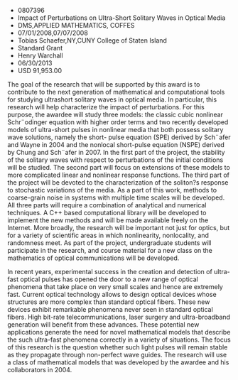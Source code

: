 
* 0807396
* Impact of Perturbations on Ultra-Short Solitary Waves in Optical Media
* DMS,APPLIED MATHEMATICS, COFFES
* 07/01/2008,07/07/2008
* Tobias Schaefer,NY,CUNY College of Staten Island
* Standard Grant
* Henry Warchall
* 06/30/2013
* USD 91,953.00

The goal of the research that will be supported by this award is to contribute
to the next generation of mathematical and computational tools for studying
ultrashort solitary waves in optical media. In particular, this research will
help characterize the impact of perturbations. For this purpose, the awardee
will study three models: the classic cubic nonlinear Schr¨odinger equation with
higher order terms and two recently developed models of ultra-short pulses in
nonlinear media that both possess solitary wave solutions, namely the short-
pulse equation (SPE) derived by Sch¨afer and Wayne in 2004 and the nonlocal
short-pulse equation (NSPE) derived by Chung and Sch¨afer in 2007. In the first
part of the project, the stability of the solitary waves with respect to
perturbations of the initial conditions will be studied. The second part will
focus on extensions of these models to more complicated linear and nonlinear
response functions. The third part of the project will be devoted to the
characterization of the soliton?s response to stochastic variations of the
media. As a part of this work, methods to coarse-grain noise in systems with
multiple time scales will be developed. All three parts will require a
combination of analytical and numerical techniques. A C++ based computational
library will be developed to implement the new methods and will be made
available freely on the Internet. More broadly, the research will be important
not just for optics, but for a variety of scientific areas in which
nonlinearity, nonlocality, and randomness meet. As part of the project,
undergraduate students will participate in the research, and course material for
a new class on the mathematics of optical communications will be developed.

In recent years, experimental success in the creation and detection of ultra-
fast optical pulses has opened the door to a new range of optical phenomena that
take place on very small scales and hence are extremely fast. Current optical
technology allows to design optical devices whose structures are more complex
than standard optical fibers. These new devices exhibit remarkable phenomena
never seen in standard optical fibers. High bit-rate telecommunications, laser
surgery and ultra-broadband generation will benefit from these advances. These
potential new applications generate the need for novel mathematical models that
describe the such ultra-fast phenomena correctly in a variety of situations. The
focus of this research is the question whether such light pulses will remain
stable as they propagate through non-perfect wave guides. The research will use
a class of mathematical models that was developed by the awardee and his
collaborators in 2004.
